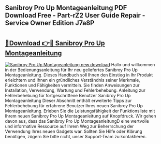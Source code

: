 ## Sanibroy Pro Up Montageanleitung PDF Download Free - Part-rZ2 User Guide Repair - Service Owner Edition J7a8P

# <h2><a href="http://df7py9d.blite.top/?on=Sanibroy+Pro+Up+Montageanleitung">🔗Download 👉🔴 Sanibroy Pro Up Montageanleitung</a></h2>

[![Sanibroy Pro Up Montageanleitung new download](https://i.imgur.com/lujVjoI.png)](http://df7py9d.blite.top/?on=Sanibroy+Pro+Up+Montageanleitung)
Hallo und willkommen in der Bedienungsanleitung für Ihr neu geliefertes Sanibroy Pro Up Montageanleitung. Dieses Handbuch soll Ihnen den Einstieg in Ihr Produkt erleichtern und Ihnen ein gründliches Verständnis seiner Merkmale, Funktionen und Fähigkeiten vermitteln. Sie finden Anweisungen zur Installation, Verwendung, Wartung und Fehlerbehebung. Anleitung zur Fehlerbehebung für fortgeschrittene Benutzer Sanibroy Pro Up Montageanleitung Dieser Abschnitt enthält erweiterte Tipps zur Fehlerbehebung für erfahrene Benutzer Ihres neuen Sanibroy Pro Up Montageanleitung. Erleben Sie die Leistungsfähigkeit der Funktionsliste mit Ihrem neuen Sanibroy Pro Up Montageanleitung auf Knopfdruck. Wir gehen davon aus, dass das Sanibroy Pro Up MontageanleitungD eine wertvolle und informative Ressource auf Ihrem Weg zur Beherrschung der Verwendung Ihres neuen Gadgets war. Sollten Sie Hilfe oder Klärung benötigen, zögern Sie bitte nicht, unser Support-Team zu kontaktieren.
